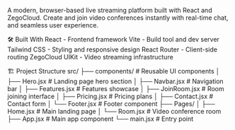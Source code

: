 A modern, browser-based live streaming platform built with React and ZegoCloud. Create and join video conferences instantly with real-time chat, and seamless user experience.

🛠️ Built With
React - Frontend framework
Vite - Build tool and dev server
Tailwind CSS - Styling and responsive design
React Router - Client-side routing
ZegoCloud UIKit - Video streaming infrastructure

🏗️ Project Structure
src/
├── components/          # Reusable UI components
│   ├── Hero.jsx        # Landing page hero section
│   ├── Navbar.jsx      # Navigation bar
│   ├── Features.jsx    # Features showcase
│   ├── JoinRoom.jsx    # Room joining interface
│   ├── Pricing.jsx     # Pricing plans
│   ├── Contact.jsx     # Contact form
│   └── Footer.jsx      # Footer component
├── Pages/
│   ├── Home.jsx        # Main landing page
│   └── Room.jsx        # Video conference room
├── App.jsx             # Main app component
└── main.jsx           # Entry point
